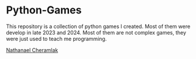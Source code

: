 # Python-Games

This repository is a collection of python games I created. Most of them were develop in late 2023 and 2024.
Most of them are not complex games, they were just used to teach me programming.

[Nathanael Cheramlak](https://github.com/nathanaelcheramlak)
